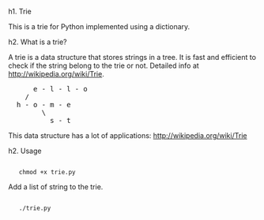 h1. Trie

This is a trie for Python implemented using a dictionary.


h2. What is a trie?

A trie is a data structure that stores strings in a tree. It is fast and efficient to check if the string belong to the trie or not. Detailed info at http://wikipedia.org/wiki/Trie.

<pre>
      e - l - l - o
    /
  h - o - m - e 
        \
          s - t 
</pre>

This data structure has a lot of applications: http://wikipedia.org/wiki/Trie

h2. Usage

<pre><code>
   chmod +x trie.py
</code></pre>

Add a list of string to the trie.
  
<pre><code>
   ./trie.py 
</code></pre>